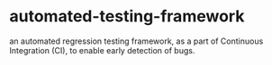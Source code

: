 # automated-testing-framework
an automated regression testing framework, as a part of Continuous Integration (CI), to enable early detection of bugs.

